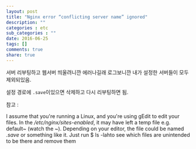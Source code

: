 ```yaml
---
layout: post
title: "Nginx error “conflicting server name” ignored"
description: ""
categories : etc
sub_categories : ""
date: 2016-06-25
tags: []
comments: true
share: true
---
```


서버 리부팅하고 웹서버 띄울려니깐 에러나길래 로그보니깐 내가 설정한 서버들이 모두 제외되있음.

설정 경로에 `.save`이있으면 삭제하고 다시 리부팅하면 됨.

  

참고 :

I assume that you're running a Linux, and you're using gEdit to edit your
files. In the _/etc/nginx/sites-enabled_, it may have left a temp file e.g.
default~ (watch the ~). Depending on your editor, the file could be named
_.save_ or something like it. Just run $ ls -lahto see which files are
unintended to be there and remove them

